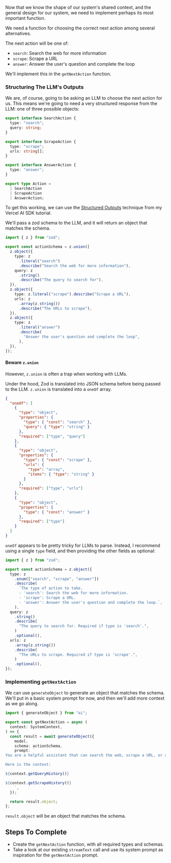 Now that we know the shape of our system's shared context, and the general design for our system, we need to implement perhaps its most important function.

We need a function for choosing the correct next action among several alternatives.

The next action will be one of:

- `search`: Search the web for more information
- `scrape`: Scrape a URL
- `answer`: Answer the user's question and complete the loop

We'll implement this in the `getNextAction` function.

### Structuring The LLM's Outputs

We are, of course, going to be asking an LLM to choose the next action for us. This means we're going to need a very structured response from the LLM: one of three possible objects:

```ts
export interface SearchAction {
  type: "search";
  query: string;
}

export interface ScrapeAction {
  type: "scrape";
  urls: string[];
}

export interface AnswerAction {
  type: "answer";
}

export type Action =
  | SearchAction
  | ScrapeAction
  | AnswerAction;
```

To get this working, we can use the [Structured Outputs](https://www.aihero.dev/structured-outputs-with-vercel-ai-sdk) technique from my Vercel AI SDK tutorial.

We'll pass a zod schema to the LLM, and it will return an object that matches the schema.

```ts
import { z } from "zod";

export const actionSchema = z.union([
  z.object({
    type: z
      .literal("search")
      .describe("Search the web for more information"),
    query: z
      .string()
      .describe("The query to search for"),
  }),
  z.object({
    type: z.literal("scrape").describe("Scrape a URL"),
    urls: z
      .array(z.string())
      .describe("The URLs to scrape"),
  }),
  z.object({
    type: z
      .literal("answer")
      .describe(
        "Answer the user's question and complete the loop",
      ),
  }),
]);
```

#### Beware `z.union`

However, `z.union` is often a trap when working with LLMs.

Under the hood, Zod is translated into JSON schema before being passed to the LLM. `z.union` is translated into a `oneOf` array.

```json
{
  "oneOf": [
    {
      "type": "object",
      "properties": {
        "type": { "const": "search" },
        "query": { "type": "string" }
      },
      "required": ["type", "query"]
    },
    {
      "type": "object",
      "properties": {
        "type": { "const": "scrape" },
        "urls": {
          "type": "array",
          "items": { "type": "string" }
        }
      },
      "required": ["type", "urls"]
    },
    {
      "type": "object",
      "properties": {
        "type": { "const": "answer" }
      },
      "required": ["type"]
    }
  ]
}
```

`oneOf` appears to be pretty tricky for LLMs to parse. Instead, I recommend using a single `type` field, and then providing the other fields as optional:

```ts
import { z } from "zod";

export const actionSchema = z.object({
  type: z
    .enum(["search", "scrape", "answer"])
    .describe(
      `The type of action to take.
      - 'search': Search the web for more information.
      - 'scrape': Scrape a URL.
      - 'answer': Answer the user's question and complete the loop.`,
    ),
  query: z
    .string()
    .describe(
      "The query to search for. Required if type is 'search'.",
    )
    .optional(),
  urls: z
    .array(z.string())
    .describe(
      "The URLs to scrape. Required if type is 'scrape'.",
    )
    .optional(),
});
```

### Implementing `getNextAction`

We can use `generateObject` to generate an object that matches the schema. We'll put in a basic system prompt for now, and then we'll add more context as we go along.

```ts
import { generateObject } from "ai";

export const getNextAction = async (
  context: SystemContext,
) => {
  const result = await generateObject({
    model,
    schema: actionSchema,
    prompt: `
You are a helpful assistant that can search the web, scrape a URL, or answer the user's question.

Here is the context:

${context.getQueryHistory()}

${context.getScrapeHistory()}
    `,
  });

  return result.object;
};
```

`result.object` will be an object that matches the schema.

## Steps To Complete

- Create the `getNextAction` function, with all required types and schemas.
- Take a look at our existing `streamText` call and use its system prompt as inspiration for the `getNextAction` prompt.
